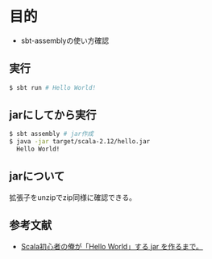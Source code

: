 # 目的
- sbt-assemblyの使い方確認

## 実行

```bash
$ sbt run # Hello World! 
```

## jarにしてから実行

```bash
$ sbt assembly # jar作成
$ java -jar target/scala-2.12/hello.jar
  Hello World!
```

## jarについて
拡張子をunzipでzip同様に確認できる。


## 参考文献

- [Scala初心者の俺が「Hello World」する jar を作るまで。](https://qiita.com/suin/items/b8a7af13b00cfdecfd1e)
